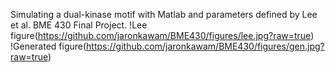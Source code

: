 Simulating a dual-kinase motif with Matlab and parameters defined by Lee et al. BME 430 Final Project.
!Lee figure(https://github.com/jaronkawam/BME430/figures/lee.jpg?raw=true)
!Generated figure(https://github.com/jaronkawam/BME430/figures/gen.jpg?raw=true)
